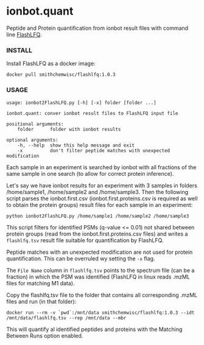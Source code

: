 # ionbot.quant

Peptide and Protein quantification from ionbot result files with command line [FlashLFQ](https://github.com/smith-chem-wisc/FlashLFQ).

### INSTALL

Install FlashLFQ as a docker image:

    docker pull smithchemwisc/flashlfq:1.0.3

### USAGE

    usage: ionbot2FlashLFQ.py [-h] [-x] folder [folder ...]

    ionbot.quant: conver ionbot result files to FlashLFQ input file

    positional arguments:
        folder      folder with ionbot results

    optional arguments:
        -h, --help  show this help message and exit
        -x          don't filter peptide matches with unexpected modification

Each sample in an experiment is searched by ionbot with all fractions of the same sample in one search (to allow for correct protein inference).

Let's say we have ionbot results for an experiment with 3 samples in folders /home/sample1, /home/sample2 and /home/sample3. 
Then the following script parses the ionbot.first.csv (ionbot.first.proteins.csv is required as well to obtain the protein groups) result files for each sample in an experiment:

    python ionbot2FlashLFQ.py /home/sample1 /home/sample2 /home/sample3

This script filters for identified PSMs (q-value <= 0.01) not shared between protein groups (read from the ionbot.first.proteins.csv files) and writes a `flashlfq.tsv` result file suitable for quantification by FlashLFQ. 

Peptide matches with an unexpected modification are not used for protein quantification. This can be overruled wy setting the `-x` flag.

The `File Name` column in `flashlfq.tsv` points to the spectrum file (can be a fraction) in which the PSM was identified (FlashLFQ in linux reads .mzML files for matching M1 data).

Copy the flashlfq.tsv file to the folder that contains all corresponding .mzML files and run (in that folder):

    docker run --rm -v `pwd`:/mnt/data smithchemwisc/flashlfq:1.0.3 --idt /mnt/data/flashlfq.tsv --rep /mnt/data --mbr

This will quantify al identified peptides and proteins with the Matching Between Runs option enabled.
